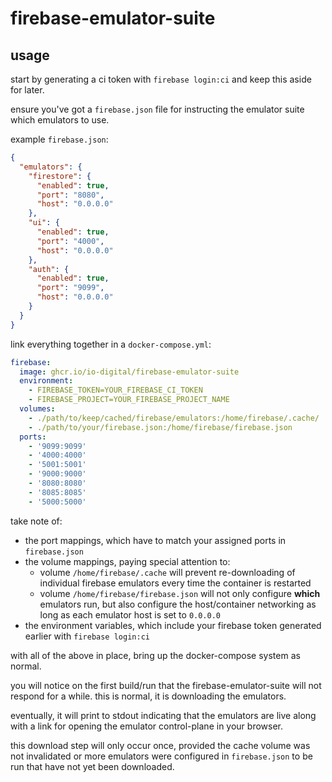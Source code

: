 
# firebase-emulator-suite

## usage

start by generating a ci token with `firebase login:ci` and keep this aside for later.

ensure you've got a `firebase.json` file for instructing the emulator suite which emulators to use.

example `firebase.json`:
```json
{
  "emulators": {
    "firestore": {
      "enabled": true,
      "port": "8080",
      "host": "0.0.0.0"
    },
    "ui": {
      "enabled": true,
      "port": "4000",
      "host": "0.0.0.0"
    },
    "auth": {
      "enabled": true,
      "port": "9099",
      "host": "0.0.0.0"
    }
  }
}
```

link everything together in a `docker-compose.yml`:

```yaml
firebase:
  image: ghcr.io/io-digital/firebase-emulator-suite
  environment:
    - FIREBASE_TOKEN=YOUR_FIREBASE_CI_TOKEN
    - FIREBASE_PROJECT=YOUR_FIREBASE_PROJECT_NAME
  volumes:
    - ./path/to/keep/cached/firebase/emulators:/home/firebase/.cache/
    - ./path/to/your/firebase.json:/home/firebase/firebase.json
  ports:
    - '9099:9099'
    - '4000:4000'
    - '5001:5001'
    - '9000:9000'
    - '8080:8080'
    - '8085:8085'
    - '5000:5000'
```

take note of:

* the port mappings, which have to match your assigned ports in `firebase.json`
* the volume mappings, paying special attention to:
  + volume `/home/firebase/.cache` will prevent re-downloading of individual firebase emulators every time the container is restarted
  + volume `/home/firebase/firebase.json` will not only configure **which** emulators run, but also configure the host/container networking as long as each emulator host is set to `0.0.0.0`
* the environment variables, which include your firebase token generated earlier with `firebase login:ci`

with all of the above in place, bring up the docker-compose system as normal.

you will notice on the first build/run that the firebase-emulator-suite will not respond for a while. this is normal, it is downloading the emulators.

eventually, it will print to stdout indicating that the emulators are live along with a link for opening the emulator control-plane in your browser.

this download step will only occur once, provided the cache volume was not invalidated or more emulators were configured in `firebase.json` to be run that have not yet been downloaded.
